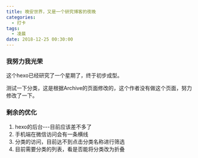 ```yaml
---
title: 晚安世界，又是一个研究博客的夜晚
categories:
  - 打卡
tags:
  - 凌晨
date: 2018-12-25 00:30:00
---
```

### 我努力我光荣

这个hexo已经研究了一个星期了，终于初步成型。

测试一下分类，这是根据Archive的页面修改的，这个作者没有做这个页面，努力修改了一下。

### 剩余的优化

1. hexo的后台---目前应该差不多了
2. 手机端在微信访问会有一条横线
3. 分类的访问，目前达不到点击分类名称进行筛选
4. 目前需要分类的列表，看是否能将分类改为折叠

